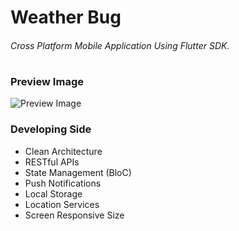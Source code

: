 # Weather Bug
###### Cross Platform Mobile Application Using Flutter SDK.
#
### Preview Image
![Preview Image](https://drive.google.com/file/d/19A1FgaZJSPcy13Dvb5hcxcGJZcjIan3Y/view?usp=sharing)
### Developing Side
- Clean Architecture
- RESTful APIs
- State Management (BloC)
- Push Notifications
- Local Storage
- Location Services
- Screen Responsive Size
